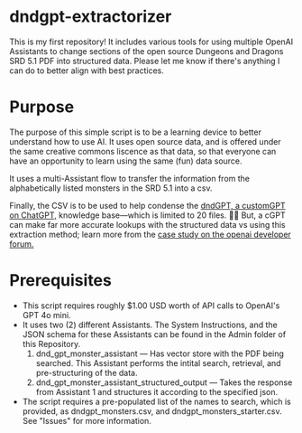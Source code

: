# dndgpt-extractorizer
This is my first repository! It includes various tools for using multiple OpenAI Assistants to change sections of the open source Dungeons and Dragons SRD 5.1 PDF into structured data. 
Please let me know if there's anything I can do to better align with best practices. 

# Purpose
The purpose of this simple script is to be a learning device to better understand how to use AI. It uses open source data, and is offered under the same creative commons liscence as that data, so that everyone can have an opportunity to learn using the same (fun) data source. 

It uses a multi-Assistant flow to transfer the information from the alphabetically listed monsters in the SRD 5.1 into a csv. 

Finally, the CSV is to be used to help condense the [dndGPT, a customGPT on ChatGPT,](https://chatgpt.com/g/g-wIndOtOwd-dndgpt) knowledge base—which is limited to 20 files. 🤷‍♂️ But, a cGPT can make far more accurate lookups with the structured data vs using this extraction method; learn more from the [case study on the openai developer forum.](https://community.openai.com/t/the-dndgpt-case-study-for-you-and-me/) 

# Prerequisites
- This script requires roughly $1.00 USD worth of API calls to OpenAI's GPT 4o mini.
- It uses two (2) different Assistants. The System Instructions, and the JSON schema for these Assistants can be found in the Admin folder of this Repository. 
  1. dnd_gpt_monster_assistant — Has vector store with the PDF being searched. This Assistant performs the intital search, retrieval, and pre-structuring of the data.
  2. dnd_gpt_monster_assistant_structured_output — Takes the response from Assistant 1 and structures it according to the specified json.
- The script requires a pre-populated list of the names to search, which is provided, as dndgpt_monsters.csv, and dndgpt_monsters_starter.csv. See "Issues" for more information. 

